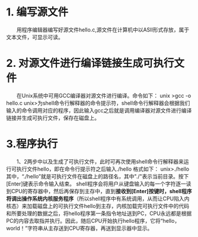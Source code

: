 # 1. 编写源文件  
&emsp;&emsp;用程序编辑器编写好源文件hello.c,源文件在计算机中以ASII形式存放，属于文本文件，可显示可读。
# 2. 对源文件进行编译链接生成可执行文件
&emsp;&emsp;在Unix系统中可用GCC编译器对源文件进行编译。命令如下：
unix >gcc -o hello.c
unix>为shell命令行解释器的命令提示符，shell命令行解释器会根据我们输入的命令调用对应的程序，因此输入gcc之后就是调用编译器对源文件进行编译链接并生成可执行文件，保存在磁盘上。
# 3.程序执行
&emsp;&emsp;1、2两步中以及生成了可执行文件，此时可再次使用shell命令行解释器来运行可执行文件hello，即在命令行提示符之后输入./hello
格式如下：
unix>./hello
其中，“./hello”就是可执行文件在磁盘上的路径名，其中"./"表示当前目录。按下[Enter]键表示命令输入结束。
shell程序会将用户从键盘输入的每一个字符逐一读到CPU的寄存器中，然后再保存到主存中，直到**接收到[Enter]按键时，shell程序将调出操作系统内核服务程序**（所以shell程序中有系统调用，从而让CPU陷入内核态）来加载磁盘上的可执行文件hello到主存，内核加载完可执行文件中的代码和所要处理的数据之后，将hello程序第一条指令地址送到PC，CPU永远都是根据PC的内容去取指并执行。因此，随后CPU开始执行hello程序，它将“hello，world！”字符串从主存送到CPU寄存器，再送到显示器中显示。
